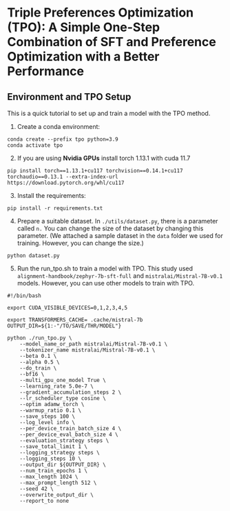 # Triple Preferences Optimization (TPO): A Simple One-Step Combination of SFT and Preference Optimization with a Better Performance

## Environment and TPO Setup
This is a quick tutorial to set up and train a model with the TPO method.
1. Create a conda environment:
```
conda create --prefix tpo python=3.9 
conda activate tpo
```
2. If you are using **Nvidia GPUs** install torch 1.13.1 with cuda 11.7
```
pip install torch==1.13.1+cu117 torchvision==0.14.1+cu117 torchaudio==0.13.1 --extra-index-url https://download.pytorch.org/whl/cu117
```
3. Install the requirements:
```
pip install -r requirements.txt
```
4. Prepare a suitable dataset. In `./utils/dataset.py`, there is a parameter called `n.` You can change the size of the dataset by changing this parameter.
(We attached a sample dataset in the `data` folder we used for training. However, you can change the size.)
```
python dataset.py
```
5. Run the run_tpo.sh to train a model with TPO. This study used `alignment-handbook/zephyr-7b-sft-full` and `mistralai/Mistral-7B-v0.1` models. However, you can use other models to train with TPO.
```
#!/bin/bash

export CUDA_VISIBLE_DEVICES=0,1,2,3,4,5

export TRANSFORMERS_CACHE= .cache/mistral-7b
OUTPUT_DIR=${1:-"/TO/SAVE/THR/MODEL"}

python ./run_tpo.py \
    --model_name_or_path mistralai/Mistral-7B-v0.1 \
    --tokenizer_name mistralai/Mistral-7B-v0.1 \
    --beta 0.1 \
    --alpha 0.5 \
    --do_train \
    --bf16 \
    --multi_gpu_one_model True \
    --learning_rate 5.0e-7 \
    --gradient_accumulation_steps 2 \
    --lr_scheduler_type cosine \
    --optim adamw_torch \
    --warmup_ratio 0.1 \
    --save_steps 100 \
    --log_level info \
    --per_device_train_batch_size 4 \
    --per_device_eval_batch_size 4 \
    --evaluation_strategy steps \
    --save_total_limit 1 \
    --logging_strategy steps \
    --logging_steps 10 \
    --output_dir ${OUTPUT_DIR} \
    --num_train_epochs 1 \
    --max_length 1024 \
    --max_prompt_length 512 \
    --seed 42 \
    --overwrite_output_dir \
    --report_to none
```

